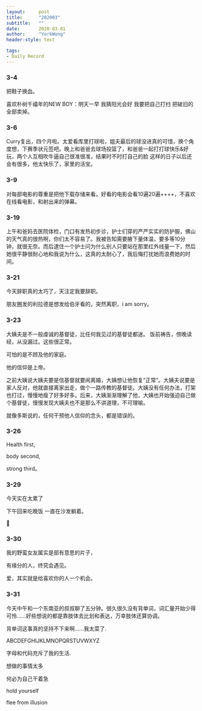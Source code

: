 ```yaml
---
layout:     post
title:      "202003"
subtitle:   ""
date:       2020-03-01
author:     "YorkWong"
header-style: text

tags:
- Daily Record
---
```

### 3-4

把鞋子换血。

喜欢朴树千禧年的NEW BOY：明天一早 我猜阳光会好 我要把自己打扫 把破旧的全部卖掉。





### 3-6

Curry复出，四个月啦。太爱看库里打球啦，姐夫最后的球没进真的可惜，换个角度想，下赛季状元签吧。晚上和爸爸去球场投篮了，和爸爸一起打打球快乐&好玩，两个人互相吹牛逼自己很准很准，结果时不时打自己的脸  这样的日子以后还会有很多，他太快乐了，家里的活宝。



### 3-9

对每部电影的尊重是把他下载存储来看。好看的电影会看10遍20遍++++，不喜欢在线看电影，和射出来的弹幕。





### 3-19

上午和爸妈去医院体检，门口有发热初步诊，护士们穿的严严实实的防护服，佛山的天气真的很热啊，你们太不容易了。我被告知需要腋下量体温，要多等10分钟，就很无奈。而后逮住一个护士问为什么别人只要站在那里红外线量一下，然后她很平静很耐心地和我说为什么，这真的太耐心了，我后悔打扰她而浪费她的时间。

### 3-21

今天辞职真的太巧了，天注定我要辞职。

朋友圈发的利拉德是想发给伯牙看的，突然离职，i am sorry。





### 3-23

大姨夫是不一般虔诚的基督徒，比任何我见过的基督徒都迷。
饭前祷告，傍晚读经，从没漏过。这些很正常。

可怕的是不顾及他的家庭。

他的信仰是上帝。

之前大姨说大姨夫要是信基督就要闹离婚，大姨想让他恢复“正常”。大姨夫说要是家人反对，他就直接离家出走，做个一路传教的基督徒。大姨没有任何办法，打架也打过，慢慢地瘦了好多好多。后来，大姨渐渐理解了他，大姨也开始强迫自己做个基督徒，慢慢发现大姨夫也不是那么不讲道理，不可理喻。

就像多斯说的，任何干预他人信仰的念头，都是错误的。




### 3-26

Health first,

body second,

strong third。


### 3-29

今天实在太累了

下午回来吃晚饭 一直在沙发躺着。

🌼





### 3-30

我的野蛮女友属实是部有意思的片子，

有缘分的人，终究会遇见。

爱，其实就是给喜欢你的人一个机会。



### 3-31

今天中午和一个东南亚的叔叔聊了五分钟。很久很久没有背单词，词汇量开始少得可怜......好些想说的都是靠肢体去比划和表达，万幸肢体还算协调。

背单词这事真的坚持不下来啊......我太菜了.



ABCDEFGHIJKLMNOPQRSTUVWXYZ

字母和代码充斥了我的生活.

想做的事情太多

何必为自己干着急

hold yourself

flee from illusion

